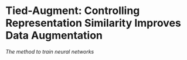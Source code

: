 # Tied-Augment: Controlling Representation Similarity Improves Data Augmentation
*The method to train neural networks*

